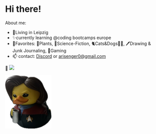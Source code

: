 # Hi there!
About me:
* 🌃Living in Leipzig 
* ✨currently learning @coding bootcamps europe
* 💞Favorites: 🌱Plants, 🚀Science-Fiction, 🐈Cats&Dogs🐕‍🦺, 🖊️Drawing & Junk Journaling, 👾Gaming
* 📫 contact: [Discord](https://www.discordapp.com/users/.piepmatz) or <arisenger0@gmail.com>
  
🌱 <a href="https://www.codewars.com/users/Artromi"/><img src="https://www.codewars.com/users/Artromi/badges/micro"/></a>

<img src="janeway.jpg" alt="captain janeway" width="150"/>



<!--
**Artromi/Artromi** is a ✨ _special_ ✨ repository because its `README.md` (this file) appears on your GitHub profile.

Here are some ideas to get you started:

- 🔭 I’m currently working on ...
- 🌱 I’m currently learning ...
- 👯 I’m looking to collaborate on ...
- 🤔 I’m looking for help with ...
- 💬 Ask me about ...
- 📫 How to reach me: ...
- 😄 Pronouns: ...
- ⚡ Fun fact: ...
-->

